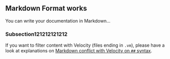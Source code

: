 Markdown Format works
---------------

You can write your documentation in Markdown...

<!-- MACRO{toc|fromDepth=1|toDepth=2} -->

### Subsection121212121212

If you want to filter content with Velocity (files ending in `.vm`), please have a look at
explanations on [Markdown conflict with Velocity on `##` syntax](./markdown-velocity.html).
